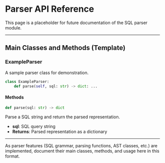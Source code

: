 # Parser API Reference

This page is a placeholder for future documentation of the SQL parser module.

---

## Main Classes and Methods (Template)

### ExampleParser
A sample parser class for demonstration.

```python
class ExampleParser:
    def parse(self, sql: str) -> dict: ...
```

#### Methods

```python
def parse(sql: str) -> dict
```
Parse a SQL string and return the parsed representation.
- **sql**: SQL query string
- **Returns**: Parsed representation as a dictionary

---

As parser features (SQL grammar, parsing functions, AST classes, etc.) are implemented, document their main classes, methods, and usage here in this format.
